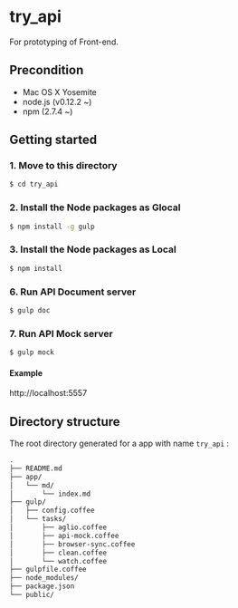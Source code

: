 try_api
=========

For prototyping of Front-end.

## Precondition

* Mac OS X Yosemite
* node.js (v0.12.2 ~)
* npm (2.7.4 ~)

## Getting started

### 1. Move to this directory

```bash
$ cd try_api
```

### 2. Install the Node packages as Glocal

```bash
$ npm install -g gulp
```

### 3. Install the Node packages as Local

```bash
$ npm install
```

### 6. Run API Document server

```bash
$ gulp doc
```

### 7. Run API Mock server

```bash
$ gulp mock
```

#### Example

http://localhost:5557


## Directory structure

The root directory generated for a app with name `try_api` :

```bash
.
├── README.md
├── app/
│   └── md/
│       └── index.md
├── gulp/
│   ├── config.coffee
│   └── tasks/
│       ├── aglio.coffee
│       ├── api-mock.coffee
│       ├── browser-sync.coffee
│       ├── clean.coffee
│       └── watch.coffee
├── gulpfile.coffee
├── node_modules/
├── package.json
└── public/
```
